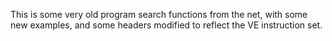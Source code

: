 This is some very old program search functions from the net, with
some new examples, and some headers modified to reflect the VE
instruction set.
